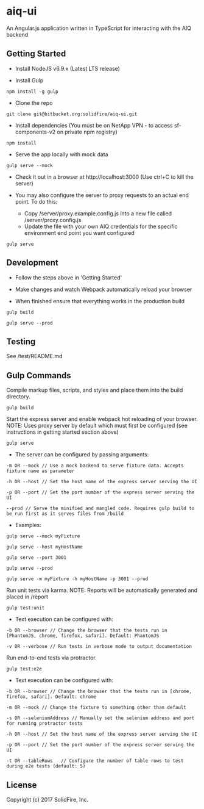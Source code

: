 # aiq-ui

An Angular.js application written in TypeScript for interacting with the AIQ backend

## Getting Started
 - Install NodeJS v6.9.x (Latest LTS release)

 - Install Gulp
 
`npm install -g gulp`

 - Clone the repo
 
`git clone git@bitbucket.org:solidfire/aiq-ui.git`
 
 - Install dependencies (You must be on NetApp VPN - to access sf-components-v2 on private npm registry)
 
`npm install`

 - Serve the app locally with mock data
 
`gulp serve --mock`

 - Check it out in a browser at http://localhost:3000 (Use ctrl+C to kill the server)

 - You may also configure the server to proxy requests to an actual end point. To do this:
    - Copy <project-root>/server/proxy.example.config.js into a new file called <project-root>/server/proxy.config.js
    - Update the file with your own AIQ credentials for the specific environment end point you want configured

`gulp serve`
 
## Development

 - Follow the steps above in 'Getting Started'

 - Make changes and watch Webpack automatically reload your browser
 
 - When finished ensure that everything works in the production build
 
`gulp build`

`gulp serve --prod`

## Testing

See <project-root>/test/README.md

## Gulp Commands

Compile markup files, scripts, and styles and place them into the build directory.

`gulp build`

Start the express server and enable webpack hot reloading of your browser.
NOTE: Uses proxy server by default which must first be configured (see instructions in getting started section above)

`gulp serve`

 - The server can be configured by passing arguments:

`-m OR --mock // Use a mock backend to serve fixture data. Accepts fixture name as parameter`

`-h OR --host // Set the host name of the express server serving the UI`

`-p OR --port // Set the port number of the express server serving the UI`

`--prod // Serve the minified and mangled code. Requires gulp build to be run first as it serves files from /build`

 - Examples:

`gulp serve --mock myFixture`

`gulp serve --host myHostName`

`gulp serve --port 3001`

`gulp serve --prod`

`gulp serve -m myFixture -h myHostName -p 3001 --prod`

Run unit tests via karma.
NOTE: Reports will be automatically generated and placed in /report

`gulp test:unit`

 - Text execution can be configured with:
 
`-b OR --browser // Change the browser that the tests run in [PhantomJS, chrome, firefox, safari]. Default: PhantomJS`

`-v OR --verbose // Run tests in verbose mode to output documentation`

Run end-to-end tests via protractor.

`gulp test:e2e`

 - Text execution can be configured with:

`-b OR --browser // Change the browser that the tests run in [chrome, firefox, safari]. Default: chrome`

`-m OR --mock // Change the fixture to something other than default`

`-s OR --seleniumAddress // Manually set the selenium address and port for running protractor tests`

`-h OR --host // Set the host name of the express server serving the UI`

`-p OR --port // Set the port number of the express server serving the UI`

`-t OR --tableRows   // Configure the number of table rows to test during e2e tests (default: 5)`


## License

Copyright (c) 2017 SolidFire, Inc.
